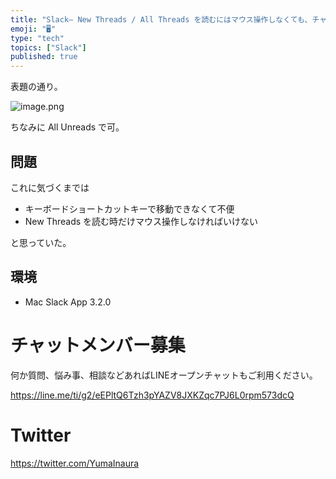 ```yaml
---
title: "Slack— New Threads / All Threads を読むにはマウス操作しなくても、チャンネルスイッチャー ( Ctrl + "
emoji: "🖥"
type: "tech"
topics: ["Slack"]
published: true
---
```


表題の通り。

![image.png](https://qiita-image-store.s3.amazonaws.com/0/89618/bc2f194c-0193-8878-9f7a-8244b4d47226.png)

ちなみに All Unreads で可。

## 問題

これに気づくまでは

- キーボードショートカットキーで移動できなくて不便
- New Threads を読む時だけマウス操作しなければいけない

と思っていた。

## 環境

- Mac Slack App 3.2.0








<!-- Update From Qiita API -->

# チャットメンバー募集


何か質問、悩み事、相談などあればLINEオープンチャットもご利用ください。

https://line.me/ti/g2/eEPltQ6Tzh3pYAZV8JXKZqc7PJ6L0rpm573dcQ





# Twitter


https://twitter.com/YumaInaura


<!-- Update From Qiita API -->


